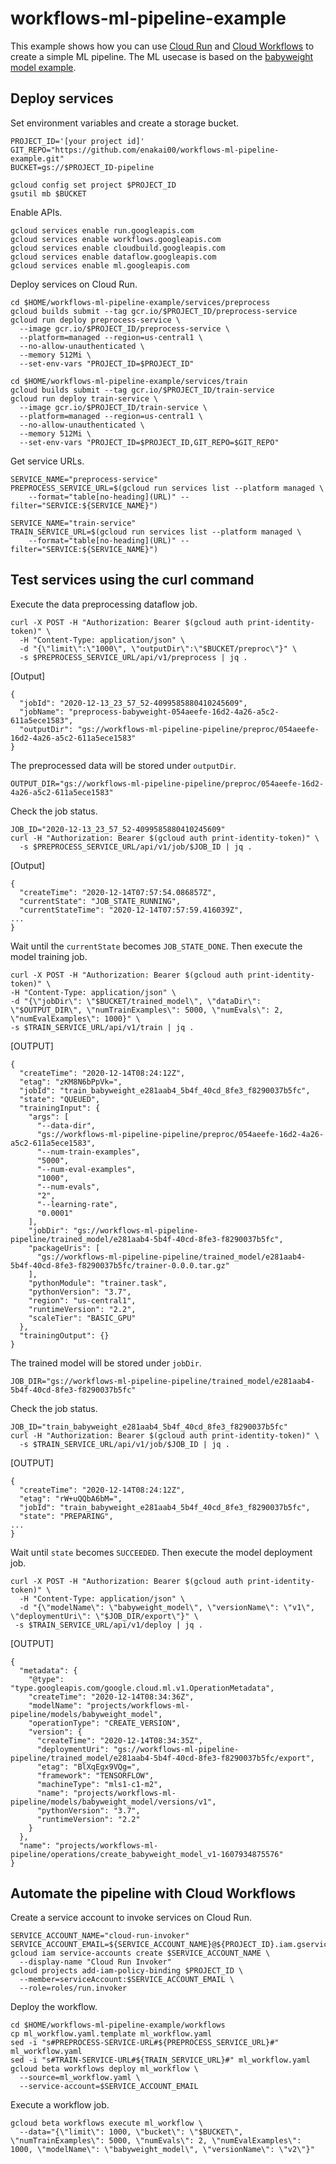 # workflows-ml-pipeline-example

This example shows how you can use [Cloud Run](https://cloud.google.com/run) and [Cloud Workflows](https://cloud.google.com/workflows) to create a simple ML pipeline. The ML usecase is based on the [babyweight model example](https://github.com/GoogleCloudPlatform/training-data-analyst/blob/master/blogs/babyweight_keras/babyweight.ipynb).

## Deploy services

Set environment variables and create a storage bucket.

```shell
PROJECT_ID='[your project id]'
GIT_REPO="https://github.com/enakai00/workflows-ml-pipeline-example.git"
BUCKET=gs://$PROJECT_ID-pipeline

gcloud config set project $PROJECT_ID
gsutil mb $BUCKET
```

Enable APIs.

```shell
gcloud services enable run.googleapis.com
gcloud services enable workflows.googleapis.com
gcloud services enable cloudbuild.googleapis.com
gcloud services enable dataflow.googleapis.com
gcloud services enable ml.googleapis.com
```

Deploy services on Cloud Run.

```shell
cd $HOME/workflows-ml-pipeline-example/services/preprocess
gcloud builds submit --tag gcr.io/$PROJECT_ID/preprocess-service
gcloud run deploy preprocess-service \
  --image gcr.io/$PROJECT_ID/preprocess-service \
  --platform=managed --region=us-central1 \
  --no-allow-unauthenticated \
  --memory 512Mi \
  --set-env-vars "PROJECT_ID=$PROJECT_ID"

cd $HOME/workflows-ml-pipeline-example/services/train
gcloud builds submit --tag gcr.io/$PROJECT_ID/train-service
gcloud run deploy train-service \
  --image gcr.io/$PROJECT_ID/train-service \
  --platform=managed --region=us-central1 \
  --no-allow-unauthenticated \
  --memory 512Mi \
  --set-env-vars "PROJECT_ID=$PROJECT_ID,GIT_REPO=$GIT_REPO"
```

Get service URLs.

```shell
SERVICE_NAME="preprocess-service"
PREPROCESS_SERVICE_URL=$(gcloud run services list --platform managed \
    --format="table[no-heading](URL)" --filter="SERVICE:${SERVICE_NAME}")

SERVICE_NAME="train-service"
TRAIN_SERVICE_URL=$(gcloud run services list --platform managed \
    --format="table[no-heading](URL)" --filter="SERVICE:${SERVICE_NAME}")
```

## Test services using the curl command

Execute the data preprocessing dataflow job.

```shell
curl -X POST -H "Authorization: Bearer $(gcloud auth print-identity-token)" \
  -H "Content-Type: application/json" \
  -d "{\"limit\":\"1000\", \"outputDir\":\"$BUCKET/preproc\"}" \
  -s $PREPROCESS_SERVICE_URL/api/v1/preprocess | jq .
```

[Output]
```shell
{
  "jobId": "2020-12-13_23_57_52-4099585880410245609",
  "jobName": "preprocess-babyweight-054aeefe-16d2-4a26-a5c2-611a5ece1583",
  "outputDir": "gs://workflows-ml-pipeline-pipeline/preproc/054aeefe-16d2-4a26-a5c2-611a5ece1583"
}
```

The preprocessed data will be stored under `outputDir`.

```shell
OUTPUT_DIR="gs://workflows-ml-pipeline-pipeline/preproc/054aeefe-16d2-4a26-a5c2-611a5ece1583"
```

Check the job status.

```
JOB_ID="2020-12-13_23_57_52-4099585880410245609"
curl -H "Authorization: Bearer $(gcloud auth print-identity-token)" \
  -s $PREPROCESS_SERVICE_URL/api/v1/job/$JOB_ID | jq .
```

[Output]
```shell
{
  "createTime": "2020-12-14T07:57:54.086857Z",
  "currentState": "JOB_STATE_RUNNING",
  "currentStateTime": "2020-12-14T07:57:59.416039Z",
...
}
```

Wait until the `currentState` becomes `JOB_STATE_DONE`. Then execute the model training job.

```shell
curl -X POST -H "Authorization: Bearer $(gcloud auth print-identity-token)" \
-H "Content-Type: application/json" \
-d "{\"jobDir\": \"$BUCKET/trained_model\", \"dataDir\": \"$OUTPUT_DIR\", \"numTrainExamples\": 5000, \"numEvals\": 2, \"numEvalExamples\": 1000}" \
-s $TRAIN_SERVICE_URL/api/v1/train | jq .
```

[OUTPUT]
```
{
  "createTime": "2020-12-14T08:24:12Z",
  "etag": "zKM8N6bPpVk=",
  "jobId": "train_babyweight_e281aab4_5b4f_40cd_8fe3_f8290037b5fc",
  "state": "QUEUED",
  "trainingInput": {
    "args": [
      "--data-dir",
      "gs://workflows-ml-pipeline-pipeline/preproc/054aeefe-16d2-4a26-a5c2-611a5ece1583",
      "--num-train-examples",
      "5000",
      "--num-eval-examples",
      "1000",
      "--num-evals",
      "2",
      "--learning-rate",
      "0.0001"
    ],
    "jobDir": "gs://workflows-ml-pipeline-pipeline/trained_model/e281aab4-5b4f-40cd-8fe3-f8290037b5fc",
    "packageUris": [
      "gs://workflows-ml-pipeline-pipeline/trained_model/e281aab4-5b4f-40cd-8fe3-f8290037b5fc/trainer-0.0.0.tar.gz"
    ],
    "pythonModule": "trainer.task",
    "pythonVersion": "3.7",
    "region": "us-central1",
    "runtimeVersion": "2.2",
    "scaleTier": "BASIC_GPU"
  },
  "trainingOutput": {}
}
```

The trained model will be stored under `jobDir`.

```shell
JOB_DIR="gs://workflows-ml-pipeline-pipeline/trained_model/e281aab4-5b4f-40cd-8fe3-f8290037b5fc"
```

Check the job status.

```shell
JOB_ID="train_babyweight_e281aab4_5b4f_40cd_8fe3_f8290037b5fc"
curl -H "Authorization: Bearer $(gcloud auth print-identity-token)" \
  -s $TRAIN_SERVICE_URL/api/v1/job/$JOB_ID | jq .
```

[OUTPUT]
```
{
  "createTime": "2020-12-14T08:24:12Z",
  "etag": "rW+uQQbA6bM=",
  "jobId": "train_babyweight_e281aab4_5b4f_40cd_8fe3_f8290037b5fc",
  "state": "PREPARING",
...
}
```

Wait until `state` becomes `SUCCEEDED`. Then execute the model deployment job.

```shell
curl -X POST -H "Authorization: Bearer $(gcloud auth print-identity-token)" \
  -H "Content-Type: application/json" \
  -d "{\"modelName\": \"babyweight_model\", \"versionName\": \"v1\", \"deploymentUri\": \"$JOB_DIR/export\"}" \
 -s $TRAIN_SERVICE_URL/api/v1/deploy | jq .
```

[OUTPUT]
```shell
{
  "metadata": {
    "@type": "type.googleapis.com/google.cloud.ml.v1.OperationMetadata",
    "createTime": "2020-12-14T08:34:36Z",
    "modelName": "projects/workflows-ml-pipeline/models/babyweight_model",
    "operationType": "CREATE_VERSION",
    "version": {
      "createTime": "2020-12-14T08:34:35Z",
      "deploymentUri": "gs://workflows-ml-pipeline-pipeline/trained_model/e281aab4-5b4f-40cd-8fe3-f8290037b5fc/export",
      "etag": "BlXqEgx9VQg=",
      "framework": "TENSORFLOW",
      "machineType": "mls1-c1-m2",
      "name": "projects/workflows-ml-pipeline/models/babyweight_model/versions/v1",
      "pythonVersion": "3.7",
      "runtimeVersion": "2.2"
    }
  },
  "name": "projects/workflows-ml-pipeline/operations/create_babyweight_model_v1-1607934875576"
}
```

## Automate the pipeline with Cloud Workflows

Create a service account to invoke services on Cloud Run.

```shell
SERVICE_ACCOUNT_NAME="cloud-run-invoker"
SERVICE_ACCOUNT_EMAIL=${SERVICE_ACCOUNT_NAME}@${PROJECT_ID}.iam.gserviceaccount.com
gcloud iam service-accounts create $SERVICE_ACCOUNT_NAME \
  --display-name "Cloud Run Invoker"
gcloud projects add-iam-policy-binding $PROJECT_ID \
  --member=serviceAccount:$SERVICE_ACCOUNT_EMAIL \
  --role=roles/run.invoker
```

Deploy the workflow.

```shell
cd $HOME/workflows-ml-pipeline-example/workflows
cp ml_workflow.yaml.template ml_workflow.yaml
sed -i "s#PREPROCESS-SERVICE-URL#${PREPROCESS_SERVICE_URL}#" ml_workflow.yaml
sed -i "s#TRAIN-SERVICE-URL#${TRAIN_SERVICE_URL}#" ml_workflow.yaml
gcloud beta workflows deploy ml_workflow \
  --source=ml_workflow.yaml \
  --service-account=$SERVICE_ACCOUNT_EMAIL
```

Execute a workflow job.

```shell
gcloud beta workflows execute ml_workflow \
  --data="{\"limit\": 1000, \"bucket\": \"$BUCKET\", \"numTrainExamples\": 5000, \"numEvals\": 2, \"numEvalExamples\": 1000, \"modelName\": \"babyweight_model\", \"versionName\": \"v2\"}"
```
